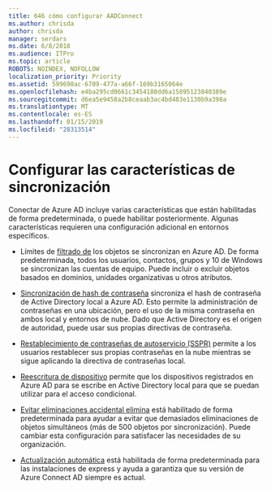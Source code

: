 ```yaml
---
title: 646 cómo configurar AADConnect
ms.author: chrisda
author: chrisda
manager: serdars
ms.date: 6/8/2018
ms.audience: ITPro
ms.topic: article
ROBOTS: NOINDEX, NOFOLLOW
localization_priority: Priority
ms.assetid: 599698ac-6709-477a-a66f-169b3165064e
ms.openlocfilehash: e4ba295cd0661c3454180dd6a15895123840389e
ms.sourcegitcommit: d6ea5e9458a2b8ceaab3ac4bd483e1130b9a398a
ms.translationtype: MT
ms.contentlocale: es-ES
ms.lasthandoff: 01/15/2019
ms.locfileid: "28313514"
---
```

# <a name="configure-sync-features"></a>Configurar las características de sincronización

Conectar de Azure AD incluye varias características que están habilitadas de forma predeterminada, o puede habilitar posteriormente. Algunas características requieren una configuración adicional en entornos específicos.
  
- Límites de [filtrado de](https://docs.microsoft.com/azure/active-directory/connect/active-directory-aadconnectsync-configure-filtering) los objetos se sincronizan en Azure AD. De forma predeterminada, todos los usuarios, contactos, grupos y 10 de Windows se sincronizan las cuentas de equipo. Puede incluir o excluir objetos basados en dominios, unidades organizativas u otros atributos. 
    
- [Sincronización de hash de contraseña](https://docs.microsoft.com/azure/active-directory/connect/active-directory-aadconnectsync-implement-password-hash-synchronization) sincroniza el hash de contraseña de Active Directory local a Azure AD. Esto permite la administración de contraseñas en una ubicación, pero el uso de la misma contraseña en ambos local y entornos de nube. Dado que Active Directory es el origen de autoridad, puede usar sus propias directivas de contraseña. 
    
- [Restablecimiento de contraseñas de autoservicio (SSPR)](https://docs.microsoft.com/azure/active-directory/authentication/quickstart-sspr) permite a los usuarios restablecer sus propias contraseñas en la nube mientras se sigue aplicando la directiva de contraseñas local. 
    
- [Reescritura de dispositivo](https://docs.microsoft.com/azure/active-directory/connect/active-directory-aadconnect-feature-device-writeback) permite que los dispositivos registrados en Azure AD para se escribe en Active Directory local para que se puedan utilizar para el acceso condicional. 
    
- [Evitar eliminaciones accidental elimina](https://docs.microsoft.com/azure/active-directory/connect/active-directory-aadconnectsync-feature-prevent-accidental-deletes) está habilitado de forma predeterminada para ayudar a evitar que demasiados eliminaciones de objetos simultáneos (más de 500 objetos por sincronización). Puede cambiar esta configuración para satisfacer las necesidades de su organización. 
    
- [Actualización automática](https://docs.microsoft.com/azure/active-directory/connect/active-directory-aadconnect-feature-automatic-upgrade) está habilitada de forma predeterminada para las instalaciones de express y ayuda a garantiza que su versión de Azure Connect AD siempre es actual. 
    

